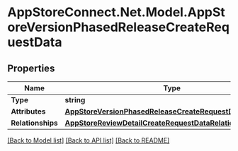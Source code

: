 # AppStoreConnect.Net.Model.AppStoreVersionPhasedReleaseCreateRequestData

## Properties

Name | Type | Description | Notes
------------ | ------------- | ------------- | -------------
**Type** | **string** |  | 
**Attributes** | [**AppStoreVersionPhasedReleaseCreateRequestDataAttributes**](AppStoreVersionPhasedReleaseCreateRequestDataAttributes.md) |  | [optional] 
**Relationships** | [**AppStoreReviewDetailCreateRequestDataRelationships**](AppStoreReviewDetailCreateRequestDataRelationships.md) |  | 

[[Back to Model list]](../README.md#documentation-for-models) [[Back to API list]](../README.md#documentation-for-api-endpoints) [[Back to README]](../README.md)

